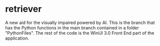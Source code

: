 # retriever
A new aid for the visually impaired powered by AI. This is the branch that has the Python functions in the main branch contained in a folder
"PythonFiles". The rest of the code is the WinUI 3.0 Front End part of the application.
